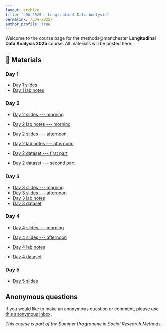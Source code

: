 ```yaml
---
layout: archive
title: "LDA 2025 – Longitudinal Data Analysis"
permalink: /LDA-2025/
author_profile: true
---
```


  
Welcome to the course page for the methods@manchester **Longitudinal Data Analysis 2025** course. All materials will be posted here.

## 📂 Materials

### Day 1

- [Day 1 slides](slides/day1.pdf)
- [Day 1 lab notes](labs/day1.html)

### Day 2

- [Day 2 slides --- morning](slides/day2_morning.pdf)
- [Day 2 lab notes --- morning](labs/day2_morning.html)

- [Day 2 slides --- afternoon](slides/day2_afternoon.pdf)
- [Day 2 lab notes --- afternoon](labs/day2_afternoon.html)

- [Day 2 dataset --- first part](data/read_long.dta)
- [Day 2 dataset --- second part](data/physfunc.dta)

### Day 3

- [Day 3 slides --- morning](slides/day3_morning.pdf)
- [Day 3 slides --- afternoon](slides/day3_afternoon.pdf)
- [Day 3 lab notes](labs/day3_morning.html)
- [Day 3 dataset](data/chicago.RData)

### Day 4
- [Day 4 slides --- morning](slides/day4_morning.pdf)
- [Day 4 slides --- afternoon](slides/day4_afternoon.pdf)

- [Day 4 lab notes](labs/day4.html)
- [Day 4 dataset](data/dinas_golden_dawn.Rdata)

### Day 5

- [Day 5 slides](slides/day5.pdf)

## Anonymous questions

If you would like to make an anonymous question or comment, please use [this anonymous inbox](https://forms.office.com/Pages/ResponsePage.aspx?id=B8tSwU5hu0qBivA1z6kad_V8hUKNxtdOrI0RwFMVDl5UM1lGSVNYUDVFMzFLQUU4NjQ4M082QVA3MS4u).

_This course is part of the Summer Programme in Social Research Methods._
